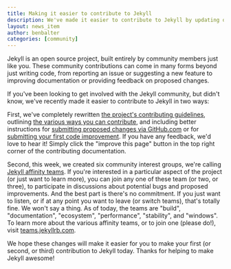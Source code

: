 ```yaml
---
title: Making it easier to contribute to Jekyll
description: We've made it easier to contribute to Jekyll by updating our contributing documentation and introducing Jekyll Affinity Teams, teams dedicated to specific aspects of the project.
layout: news_item
author: benbalter
categories: [community]
---
```


Jekyll is an open source project, built entirely by community members just like you. These community contributions can come in many forms beyond just writing code, from reporting an issue or suggesting a new feature to improving documentation or providing feedback on proposed changes.

If you've been looking to get involved with the Jekyll community, but didn't know, we've recently made it easier to contribute to Jekyll in two ways:

First, we've completely rewritten [the project's contributing guidelines](https://jekyllrb.com/docs/contributing/), outlining [the various ways you can contribute](https://jekyllrb.com/docs/contributing/#ways-to-contribute), and including better instructions for [submitting proposed changes via GitHub.com](https://jekyllrb.com/docs/contributing/#submitting-a-pull-request-via-githubcom) or for [submitting your first code improvement](https://jekyllrb.com/docs/contributing/#code-contributions). If you have any feedback, we'd love to hear it! Simply click the "improve this page" button in the top right corner of the contributing documentation.

Second, this week, we created six community interest groups, we're calling [Jekyll affinity teams](https://teams.jekyllrb.com). If you're interested in a particular aspect of the project (or just want to learn more), you can join any one of these team (or two, or three), to participate in discussions about potential bugs and proposed improvements. And the best part is there's no commitment. If you just want to listen, or if at any point you want to leave (or switch teams), that's totally fine. We won't say a thing. As of today, the teams are "build", "documentation", "ecosystem", "performance", "stability", and "windows". To learn more about the various affinity teams, or to join one (please do!), visit [teams.jekyllrb.com](https://teams.jekyllrb.com/).

We hope these changes will make it easier for you to make your first (or second, or third) contribution to Jekyll today. Thanks for helping to make Jekyll awesome!
